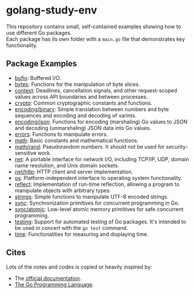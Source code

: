 # golang-study-env

This repository contains small, self-contained examples showing how to use different Go packages.  
Each package has its own folder with a `main.go` file that demonstrates key functionality.

## Package Examples

- [bufio](./cmd/bufio/README.md): Buffered I/O.
- [bytes](./cmd/bytes/README.md): Functions for the manipulation of byte slices.
- [context](./cmd/context/README.md): Deadlines, cancellation signals, and other request-scoped values across API boundaries and between processes.
- [crypto](./cmd/crypto/README.md): Common cryptographic constants and functions.
- [encoding/binary](./cmd/encoding-binary/README.md): Simple translation between numbers and byte sequences and encoding and decoding of varints.
- [encoding/json](./cmd/encoding-json/README.md): Functions for encoding (marshaling) Go values to JSON and decoding (unmarshaling) JSON data into Go values.
- [errors](./cmd/errors/README.md): Functions to manipulate errors.
- [math](./cmd/math/README.md): Basic constants and mathematical functions.
- [math/rand](./cmd/math-rand/README.md): Pseudorandom numbers. It should not be used for security-sensitive work.
- [net](./cmd/net/README.md): A portable interface for network I/O, including TCP/IP, UDP, domain name resolution, and Unix domain sockets.
- [net/http](./cmd/net-http/README.md): HTTP client and server implementation.
- [os](./cmd/os/README.md): Platform-independent interface to operating system functionality. 
- [reflect](./cmd/reflect/README.md): Implementation of run-time reflection, allowing a program to manipulate objects with arbitrary types.
- [strings](./cmd/strings/README.md): Simple functions to manipulate UTF-8 encoded strings.
- [sync](./cmd/sync/README.md): Synchronization primitives for concurrent programming in Go.
- [sync/atomic](./cmd/sync-atomic/README.md): Low-level atomic memory primitives for safe concurrent programming.
- [testing](./cmd/testing/README.md): Support for automated testing of Go packages. It's intended to be used in concert with the `go test` command.
- [time](./cmd/time/README.md): Functionalities for measuring and displaying time.

## Cites

Lots of the notes and codes is copied or heavily inspired by:

- The [official documentation](https://pkg.go.dev/std).
- [The Go Programming Language](https://www.gopl.io/).
